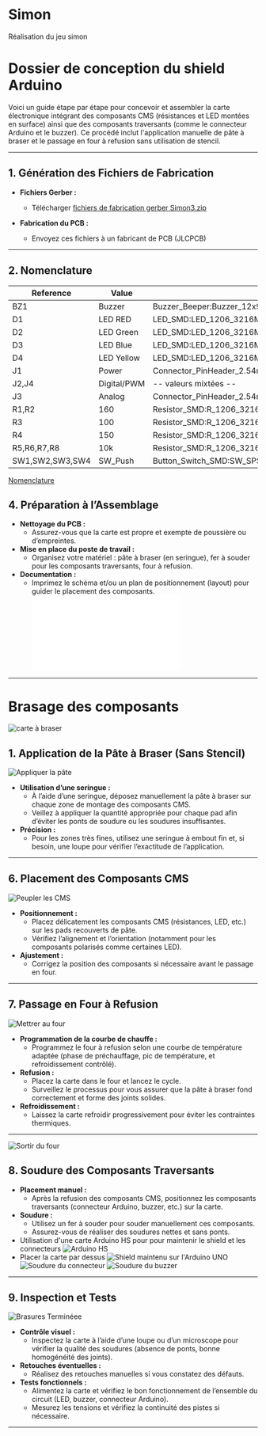 # Simon
Réalisation du jeu simon 

# Dossier de conception du shield Arduino 


Voici un guide étape par étape pour concevoir et assembler la carte électronique intégrant des composants CMS (résistances et LED montées en surface) ainsi que des composants traversants (comme le connecteur Arduino et le buzzer). Ce procédé inclut l'application manuelle de pâte à braser et le passage en four à refusion sans utilisation de stencil.

---

## 1. Génération des Fichiers de Fabrication
- **Fichiers Gerber :**
  - Télécharger [fichiers de fabrication gerber Simon3.zip](hardware/kicad/simon3/production/simon3.zip)

- **Fabrication du PCB :**
  - Envoyez ces fichiers à un fabricant de PCB (JLCPCB)

---
## 2. Nomenclature 
| Reference         | Value        |  Footprint                                                  | Qty |
|-------------------|--------------|-------------------------------------------------------------|-----|
| BZ1               | Buzzer       | Buzzer_Beeper:Buzzer_12x9.5RM7.6                            | 1   |
| D1                | LED RED      | LED_SMD:LED_1206_3216Metric_Pad1.42x1.75mm_HandSolder       | 1   |
| D2                | LED Green    | LED_SMD:LED_1206_3216Metric_Pad1.42x1.75mm_HandSolder       | 1   |
| D3                | LED Blue     | LED_SMD:LED_1206_3216Metric_Pad1.42x1.75mm_HandSolder       | 1   |
| D4                | LED Yellow   | LED_SMD:LED_1206_3216Metric_Pad1.42x1.75mm_HandSolder       | 1   |
| J1                | Power        | Connector_PinHeader_2.54mm:PinHeader_1x08_P2.54mm_Vertical  | 1   |
| J2,J4             | Digital/PWM  | -- valeurs mixtées --                                       | 2   |
| J3                | Analog       | Connector_PinHeader_2.54mm:PinHeader_1x06_P2.54mm_Vertical  | 1   |
| R1,R2             | 160          | Resistor_SMD:R_1206_3216Metric                              | 2   |
| R3                | 100          | Resistor_SMD:R_1206_3216Metric                              | 1   |
| R4                | 150          | Resistor_SMD:R_1206_3216Metric                              | 1   |
| R5,R6,R7,R8       | 10k          | Resistor_SMD:R_1206_3216Metric                              | 4   |
| SW1,SW2,SW3,SW4   | SW_Push      | Button_Switch_SMD:SW_SPST_TL3342                            | 4   |

[Nomenclature](hardware/kicad/simon3/simon3.csv)

## 4. Préparation à l’Assemblage

- **Nettoyage du PCB :**
  - Assurez-vous que la carte est propre et exempte de poussière ou d’empreintes.
- **Mise en place du poste de travail :**
  - Organisez votre matériel : pâte à braser (en seringue), fer à souder pour les composants traversants, four à refusion.
- **Documentation :**
  - Imprimez le schéma et/ou un plan de positionnement (layout) pour guider le placement des composants.
![Implantation ](hardware/kicad/simon3/implantation.pdf)

---
# Brasage des composants
![carte à braser](images/etape1.jpg) 
## 1. Application de la Pâte à Braser (Sans Stencil)
![Appliquer la pâte](images/etape2.jpg) 

- **Utilisation d’une seringue :**
  - À l’aide d’une seringue, déposez manuellement la pâte à braser sur chaque zone de montage des composants CMS.
  - Veillez à appliquer la quantité appropriée pour chaque pad afin d’éviter les ponts de soudure ou les soudures insuffisantes.
- **Précision :**
  - Pour les zones très fines, utilisez une seringue à embout fin et, si besoin, une loupe pour vérifier l’exactitude de l’application.

---

## 6. Placement des Composants CMS
![Peupler les CMS](images/etape3.jpg)
- **Positionnement :**
  - Placez délicatement les composants CMS (résistances, LED, etc.) sur les pads recouverts de pâte.
  - Vérifiez l’alignement et l’orientation (notamment pour les composants polarisés comme certaines LED).
- **Ajustement :**
  - Corrigez la position des composants si nécessaire avant le passage en four.

---

## 7. Passage en Four à Refusion
![Mettrer au four](images/etape4.jpg)
- **Programmation de la courbe de chauffe :**
  - Programmez le four à refusion selon une courbe de température adaptée (phase de préchauffage, pic de température, et refroidissement contrôlé).
- **Refusion :**
  - Placez la carte dans le four et lancez le cycle.
  - Surveillez le processus pour vous assurer que la pâte à braser fond correctement et forme des joints solides.
- **Refroidissement :**
  - Laissez la carte refroidir progressivement pour éviter les contraintes thermiques.

---
![Sortir du four](images/etape5.jpg)

## 8. Soudure des Composants Traversants

- **Placement manuel :**
  - Après la refusion des composants CMS, positionnez les composants traversants (connecteur Arduino, buzzer, etc.) sur la carte.
- **Soudure :**
  - Utilisez un fer à souder pour souder manuellement ces composants.
  - Assurez-vous de réaliser des soudures nettes et sans ponts.
- Utilisation d'une carte Arduino HS pour pour maintenir le shield et les connecteurs 
![Arduino HS](images/etape6.jpg)
- Placer la carte par dessus 
![Shield maintenu sur l'Arduino UNO](images/etape7.jpg)
![Soudure du connecteur](images/etape8.jpg)
![Soudure du buzzer](images/etape9.jpg)


---

## 9. Inspection et Tests

![Brasures Terminéee](images/etape10.jpg)
- **Contrôle visuel :**
  - Inspectez la carte à l’aide d’une loupe ou d’un microscope pour vérifier la qualité des soudures (absence de ponts, bonne homogénéité des joints).
- **Retouches éventuelles :**
  - Réalisez des retouches manuelles si vous constatez des défauts.
- **Tests fonctionnels :**
  - Alimentez la carte et vérifiez le bon fonctionnement de l’ensemble du circuit (LED, buzzer, connecteur Arduino).
  - Mesurez les tensions et vérifiez la continuité des pistes si nécessaire.

---


